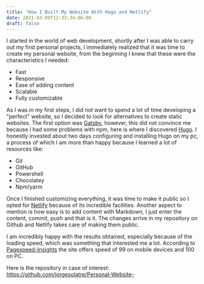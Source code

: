 ```yaml
---
title: "How I Built My Website With Hugo and Netlify"
date: 2021-03-09T12:33:34-06:00
draft: false
---
```


 I started in the world of web development, shortly after I was able to carry out my first personal projects, I immediately realized that it was time to create my personal website, from the beginning I knew that these were the characteristics I needed:
- Fast
- Responsive
- Ease of adding content
- Scalable
- Fully customizable

As I was in my first steps, I did not want to spend a lot of time developing a "perfect" website, so I decided to look for alternatives to create static websites. The first option was [Gatsby](https://www.gatsbyjs.com), however, this did not convince me because I had some problems with npm, here is where I discovered [Hugo](https://gohugo.io). I honestly invested about two days configuring and installing Hugo on my pc, a process of which I am more than happy because I learned a lot of resources like:
- Git
- GitHub
- Powershell
- Chocolatey
- Npm/yarm

Once I finished customizing everything, it was time to make it public so I opted for [Netlify](https://www.netlify.com) because of its incredible facilities. Another aspect to mention is how easy is to add content with Markdown, I just enter the content, commit, push and that is it. The changes arrive in my repository on Github and Netlify takes care of making them public.

I am incredibly happy with the results obtained, especially because of the loading speed, which was something that interested me a lot. According to [Pagespeed-Insights](https://developers.google.com/speed/pagespeed/insights/) the site offers speed of 99 on mobile devices and 100 on PC.

Here is the repository in case of interest: https://github.com/jorgesolatre/Personal-Website-

